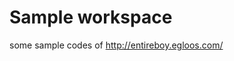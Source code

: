 # Sample workspace

some sample codes of <a href="http://entireboy.egloos.com/" target="_blank">http://entireboy.egloos.com/</a>

